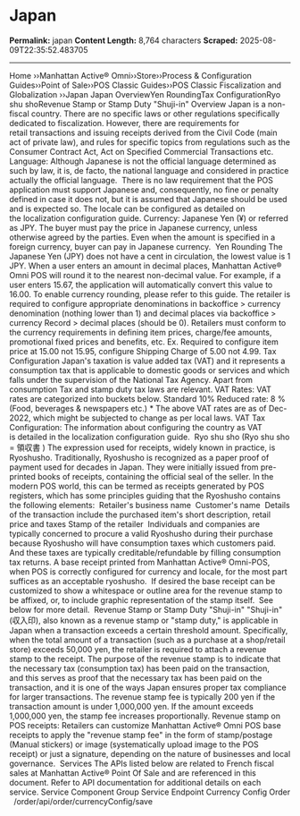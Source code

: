 # Japan

**Permalink:** japan
**Content Length:** 8,764 characters
**Scraped:** 2025-08-09T22:35:52.483705

---

Home &rsaquo;&rsaquo;Manhattan Active® Omni&rsaquo;&rsaquo;Store&rsaquo;&rsaquo;Process & Configuration Guides&rsaquo;&rsaquo;Point of Sale&rsaquo;&rsaquo;POS Classic Guides&rsaquo;&rsaquo;POS Classic Fiscalization and Globalization ››Japan Japan OverviewYen RoundingTax ConfigurationRyo shu shoRevenue Stamp or Stamp Duty&nbsp;&quot;Shuji-in&quot; Overview Japan is a non-fiscal country. There are no specific laws or other regulations specifically dedicated to fiscalization.&nbsp;However, there are requirements for retail&nbsp;transactions and issuing receipts derived&nbsp;from the Civil Code (main act of private law), and rules for specific topics from regulations such as the Consumer Contract Act, Act on Specified Commercial Transactions etc.&nbsp; Language:&nbsp;Although Japanese is not the official language determined as such by law, it is, de facto, the national language and considered in practice actually the official language.&nbsp; There is no law requirement that the POS application must support Japanese and, consequently, no fine or penalty defined in case it does not, but it is assumed that Japanese should be used and is expected so.&nbsp;The locale can be configured as detailed on the&nbsp;localization configuration&nbsp;guide. Currency: Japanese Yen (&yen;) or referred as JPY.&nbsp;The buyer must pay the price in Japanese currency, unless otherwise agreed by the parties. Even when the amount is specified in a foreign currency, buyer can pay in Japanese currency.&nbsp; Yen Rounding The Japanese Yen (JPY) does not have a cent in circulation, the&nbsp;lowest value is 1 JPY. When a user enters an amount in decimal places, Manhattan Active&reg; Omni&nbsp;POS will round it to the nearest non-decimal value. For example, if a user enters 15.67, the application will automatically convert this value to 16.00. To enable currency rounding, please refer to&nbsp;this guide. The retailer is required to configure appropriate denominations in backoffice &gt; currency denomination (nothing lower than 1) and decimal places via backoffice &gt; currency Record &gt; decimal places (should be 0). Retailers must conform to the currency requirements in defining item prices, charge/fee amounts, promotional fixed prices and benefits, etc. Ex. Required to configure item price at 15.00 not 15.95, configure Shipping Charge of 5.00 not 4.99. Tax Configuration Japan&#39;s taxation is&nbsp;value added tax (VAT) and it represents a consumption tax that is applicable to domestic goods or services and which falls under the supervision of the National Tax Agency. Apart from consumption Tax and stamp duty tax laws are relevant. VAT&nbsp;Rates: VAT rates are categorized into buckets below. Standard 10% Reduced rate: 8&nbsp;% (Food, beverages & newspapers&nbsp;etc.) * The above VAT rates are as of Dec-2022, which might be subjected to change as per local laws. VAT Tax Configuration:&nbsp;The information about configuring the country&nbsp;as VAT is&nbsp;detailed in the&nbsp;localization configuration&nbsp;guide.&nbsp; Ryo shu sho (Ryo shu sho = 領収書 ) The expression used for receipts, widely known in practice, is Ryoshusho.&nbsp;Traditionally, Ryoshusho is recognized as a paper proof of payment used for decades in Japan. They were initially issued from pre-printed books of receipts, containing the official seal of the seller. In the modern POS world, this can be termed as receipts generated by POS registers, which has some principles guiding that the Ryoshusho contains the following elements:&nbsp; Retailer&#39;s business name&nbsp; Customer&#39;s name&nbsp; Details of the transaction include the purchased item&#39;s short description, retail price and taxes Stamp of the retailer&nbsp; Individuals and companies are typically concerned to&nbsp;procure a valid&nbsp;Ryoshusho&nbsp;during their purchase because&nbsp;Ryoshusho&nbsp;will have consumption taxes which customers paid. And these taxes are typically creditable/refundable by filling&nbsp;consumption tax returns. A base receipt printed from Manhattan Active&reg; Omni-POS, when POS is correctly configured for currency and locale,&nbsp;for the most part suffices as an acceptable ryoshusho.&nbsp; If desired the base receipt can be customized to show a whitespace or outline&nbsp;area for the revenue stamp to be affixed, or, to include graphic representation of the stamp itself.&nbsp; See below for more detail.&nbsp; Revenue Stamp or Stamp Duty&nbsp;&quot;Shuji-in&quot; &quot;Shuji-in&quot; (収入印), also known as a revenue stamp or &quot;stamp duty,&quot; is applicable in Japan when a transaction exceeds a certain threshold amount. Specifically, when the total amount of a transaction (such as a purchase at a shop/retail store) exceeds 50,000 yen, the retailer is required to attach a revenue stamp to the receipt. The purpose of the revenue stamp is to indicate that the necessary tax (consumption tax) has been paid on the transaction, and&nbsp;this serves as proof that the necessary tax has been paid on the transaction, and it is one of the ways Japan ensures proper tax compliance for larger transactions. The revenue stamp fee is typically 200 yen if the transaction amount is under 1,000,000 yen. If the amount exceeds 1,000,000 yen, the stamp fee increases proportionally. Revenue stamp on POS receipts: Retailers can customize Manhattan Active&reg; Omni&nbsp;POS base receipts to apply the &quot;revenue stamp fee&quot; in the form of stamp/postage (Manual stickers) or image (systematically upload image to the POS receipt)&nbsp;or just a signature, depending on the nature of businesses and local governance.&nbsp; Services The&nbsp;APIs listed below&nbsp;are related&nbsp;to French fiscal sales at Manhattan Active&reg; Point Of Sale and are referenced in this document.&nbsp;Refer to API documentation for additional details on&nbsp;each service. Service Component Group Service Endpoint Currency Config Order &nbsp; /order/api/order/currencyConfig/save